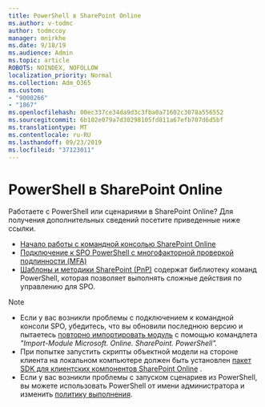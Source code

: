 ```yaml
---
title: PowerShell в SharePoint Online
ms.author: v-todmc
author: todmccoy
manager: mnirkhe
ms.date: 9/18/19
ms.audience: Admin
ms.topic: article
ROBOTS: NOINDEX, NOFOLLOW
localization_priority: Normal
ms.collection: Adm_O365
ms.custom:
- "9000266"
- "1867"
ms.openlocfilehash: 00ec337ce34da9d3c3fba0a71602c3078a556552
ms.sourcegitcommit: 6b102e079a7d30298105fd811a67efb707d6d5bf
ms.translationtype: MT
ms.contentlocale: ru-RU
ms.lasthandoff: 09/23/2019
ms.locfileid: "37123011"
---
```

# <a name="sharepoint-online-powershell"></a>PowerShell в SharePoint Online

Работаете с PowerShell или сценариями в SharePoint Online? Для получения дополнительных сведений посетите приведенные ниже ссылки.
- [Начало работы с командной консолью SharePoint Online](https://docs.microsoft.com/powershell/sharepoint/sharepoint-online/connect-sharepoint-online?view=sharepoint-ps)
- [Подключение к SPO PowerShell с многофакторной проверкой подлинности (MFA)](https://docs.microsoft.com/powershell/sharepoint/sharepoint-online/connect-sharepoint-online?view=sharepoint-ps#to-connect-with-multifactor-authentication-mfa)
- [Шаблоны и методики SharePoint (PnP)](https://docs.microsoft.com/powershell/sharepoint/sharepoint-pnp/sharepoint-pnp-cmdlets?view=sharepoint-ps) содержат библиотеку команд PowerShell, которая позволяет выполнять сложные действия по управлению для SPO.

> [!NOTE]
> - Если у вас возникли проблемы с подключением к командной консоли SPO, убедитесь, что вы обновили последнюю версию и пытаетесь [повторно импортировать модуль](https://docs.microsoft.com/powershell/developer/module/importing-a-powershell-module) с помощью командлета *"Import-Module Microsoft. Online. SharePoint. PowerShell".*
> - При попытке запустить скрипты объектной модели на стороне клиента на локальном компьютере должен быть установлен [пакет SDK для клиентских компонентов SharePoint Online](https://www.microsoft.com/download/details.aspx?id=42038) .
> - Если у вас возникли проблемы с запуском сценариев из PowerShell, вы можете использовать PowerShell от имени администратора и изменить [политику выполнения](https://docs.microsoft.com/powershell/module/microsoft.powershell.core/about/about_execution_policies?view=powershell-6).